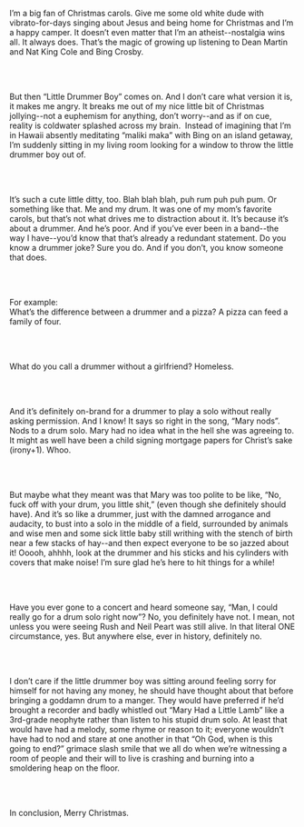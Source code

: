I’m a big fan of Christmas carols. Give me some old white dude with vibrato-for-days singing about Jesus and being home for Christmas and I’m a happy camper. It doesn’t even matter that I’m an atheist--nostalgia wins all. It always does. That’s the magic of growing up listening to Dean Martin and Nat King Cole and Bing Crosby. 

<br/><br/>

But then “Little Drummer Boy” comes on. And I don’t care what version it is, it makes me angry. It breaks me out of my nice little bit of Christmas jollying--not a euphemism for anything, don’t worry--and as if on cue, reality is coldwater splashed across my brain.  Instead of imagining that I’m in Hawaii absently meditating “maliki maka” with Bing on an island getaway, I’m suddenly sitting in my living room looking for a window to throw the little drummer boy out of. 

  <br/><br/>

It’s such a cute little ditty, too. Blah blah blah, puh rum puh puh pum. Or something like that. Me and my drum. It was one of my mom’s favorite carols, but that’s not what drives me to distraction about it. It’s because it’s about a drummer. And he’s poor. And if you’ve ever been in a band--the way I have--you’d know that that’s already a redundant statement. Do you know a drummer joke? Sure you do. And if you don’t, you know someone that does.

  <br/><br/>

For example:<br/>
What’s the difference between a drummer and a pizza? A pizza can feed a family of four. 

<br/><br/>

What do you call a drummer without a girlfriend? Homeless. 

  <br/><br/>

And it’s definitely on-brand for a drummer to play a solo without really asking permission. And I know! It says so right in the song, “Mary nods”. Nods to a drum solo. Mary had no idea what in the hell she was agreeing to. It might as well have been a child signing mortgage papers for Christ’s sake (irony+1). Whoo. 

  <br/><br/>

But maybe what they meant was that Mary was too polite to be like, “No, fuck off with your drum, you little shit,” (even though she definitely should have). And it’s so like a drummer, just with the damned arrogance and audacity, to bust into a solo in the middle of a field, surrounded by animals and wise men and some sick little baby still writhing with the stench of birth near a few stacks of hay--and then expect everyone to be so jazzed about it! Ooooh, ahhhh, look at the drummer and his sticks and his cylinders with covers that make noise! I’m sure glad he’s here to hit things for a while! 

  <br/><br/>

Have you ever gone to a concert and heard someone say, “Man, I could really go for a drum solo right now”? No, you definitely have not. I mean, not unless you were seeing Rush and Neil Peart was still alive. In that literal ONE circumstance, yes. But anywhere else, ever in history, definitely no. 

  <br/><br/>

I don’t care if the little drummer boy was sitting around feeling sorry for himself for not having any money, he should have thought about that before bringing a goddamn drum to a manger. They would have preferred if he’d brought a recorder and badly whistled out “Mary Had a Little Lamb” like a 3rd-grade neophyte rather than listen to his stupid drum solo. At least that would have had a melody, some rhyme or reason to it; everyone wouldn’t have had to nod and stare at one another in that “Oh God, when is this going to end?” grimace slash smile that we all do when we’re witnessing a room of people and their will to live is crashing and burning into a smoldering heap on the floor.

  <br/><br/>

In conclusion, Merry Christmas.